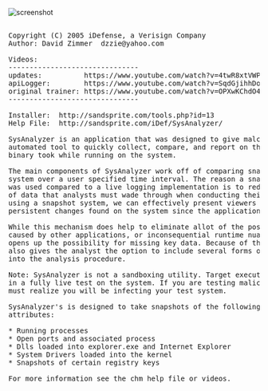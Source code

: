 
![screenshot](https://raw.githubusercontent.com/dzzie/SysAnalyzer/master/chm_src/img/main_ui_screens.gif)

<pre>

Copyright (C) 2005 iDefense, a Verisign Company 
Author: David Zimmer  dzzie@yahoo.com 

Videos:
-------------------------------
updates:          https://www.youtube.com/watch?v=4twR8xtVWPk
apiLogger:        https://www.youtube.com/watch?v=SqdGjihhDoU
original trainer: https://www.youtube.com/watch?v=OPXwKChdO4c
-------------------------------

Installer:  http://sandsprite.com/tools.php?id=13
Help File:  http://sandsprite.com/iDef/SysAnalyzer/

SysAnalyzer is an application that was designed to give malcode analysts an 
automated tool to quickly collect, compare, and report on the actions a 
binary took while running on the system. 

The main components of SysAnalyzer work off of comparing snapshots of the 
system over a user specified time interval. The reason a snapshot mechanism 
was used compared to a live logging implementation is to reduce the amount 
of data that analysts must wade through when conducting their analysis. By 
using a snapshot system, we can effectively present viewers with only the 
persistent changes found on the system since the application was first run. 

While this mechanism does help to eliminate allot of the possible noise 
caused by other applications, or inconsequential runtime nuances, it also 
opens up the possibility for missing key data. Because of this SysAnalyzer 
also gives the analyst the option to include several forms of live logging 
into the analysis procedure. 

Note: SysAnalyzer is not a sandboxing utility. Target executables are run 
in a fully live test on the system. If you are testing malicious code, you 
must realize you will be infecting your test system. 

SysAnalyzer's is designed to take snapshots of the following system 
attributes: 

* Running processes 
* Open ports and associated process 
* Dlls loaded into explorer.exe and Internet Explorer 
* System Drivers loaded into the kernel 
* Snapshots of certain registry keys 

For more information see the chm help file or videos.

</pre>
